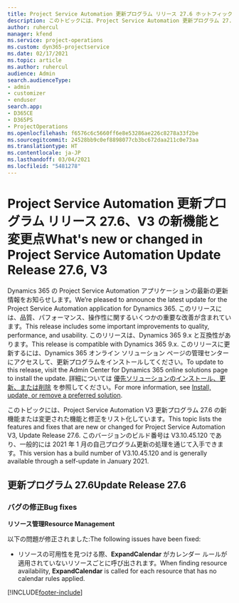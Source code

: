 ```yaml
---
title: Project Service Automation 更新プログラム リリース 27.6 ホットフィックス、V3 の新機能と変更点
description: このトピックには、Project Service Automation 更新プログラム 27.6 ホットフィックス、V3 で利用可能な機能と修正をリスト化しています。
author: ruhercul
manager: kfend
ms.service: project-operations
ms.custom: dyn365-projectservice
ms.date: 02/17/2021
ms.topic: article
ms.author: ruhercul
audience: Admin
search.audienceType:
- admin
- customizer
- enduser
search.app:
- D365CE
- D365PS
- ProjectOperations
ms.openlocfilehash: f6576c6c5660ff6e8e53286ae226c8278a33f2be
ms.sourcegitcommit: 24528bb9c0ef8898077cb3bc672daa211c0e73aa
ms.translationtype: HT
ms.contentlocale: ja-JP
ms.lasthandoff: 03/04/2021
ms.locfileid: "5481278"
---
```

# <a name="whats-new-or-changed-in-project-service-automation-update-release-276-v3"></a><span data-ttu-id="3f17f-103">Project Service Automation 更新プログラム リリース 27.6、V3 の新機能と変更点</span><span class="sxs-lookup"><span data-stu-id="3f17f-103">What's new or changed in Project Service Automation Update Release 27.6, V3</span></span>

<span data-ttu-id="3f17f-104">Dynamics 365 の Project Service Automation アプリケーションの最新の更新情報をお知らせします。</span><span class="sxs-lookup"><span data-stu-id="3f17f-104">We’re pleased to announce the latest update for the Project Service Automation application for Dynamics 365.</span></span> <span data-ttu-id="3f17f-105">このリリースには、品質、パフォーマンス、操作性に関するいくつかの重要な改善が含まれています。</span><span class="sxs-lookup"><span data-stu-id="3f17f-105">This release includes some important improvements to quality, performance, and usability.</span></span> <span data-ttu-id="3f17f-106">このリリースは、Dynamics 365 9.x と互換性があります。</span><span class="sxs-lookup"><span data-stu-id="3f17f-106">This release is compatible with Dynamics 365 9.x.</span></span> <span data-ttu-id="3f17f-107">このリリースに更新するには、Dynamics 365 オンライン ソリューション ページの管理センターにアクセスして、更新プログラムをインストールしてください。</span><span class="sxs-lookup"><span data-stu-id="3f17f-107">To update to this release, visit the Admin Center for Dynamics 365 online solutions page to install the update.</span></span> <span data-ttu-id="3f17f-108">詳細については [優先ソリューションのインストール、更新、または削除](https://docs.microsoft.com/power-platform/admin/install-remove-preferred-solution) を参照してください。</span><span class="sxs-lookup"><span data-stu-id="3f17f-108">For more information, see [Install, update, or remove a preferred solution](https://docs.microsoft.com/power-platform/admin/install-remove-preferred-solution).</span></span>

<span data-ttu-id="3f17f-109">このトピックには、Project Service Automation V3 更新プログラム 27.6 の新機能または変更された機能と修正をリスト化しています。</span><span class="sxs-lookup"><span data-stu-id="3f17f-109">This topic lists the features and fixes that are new or changed for Project Service Automation V3, Update Release 27.6.</span></span> <span data-ttu-id="3f17f-110">このバージョンのビルド番号は V3.10.45.120 であり、一般的には 2021 年 1 月の自己プログラム更新の処理を通じて入手できます。</span><span class="sxs-lookup"><span data-stu-id="3f17f-110">This version has a build number of V3.10.45.120 and is generally available through a self-update in January 2021.</span></span>

## <a name="update-release-276"></a><span data-ttu-id="3f17f-111">更新プログラム 27.6</span><span class="sxs-lookup"><span data-stu-id="3f17f-111">Update Release 27.6</span></span>

### <a name="bug-fixes"></a><span data-ttu-id="3f17f-112">バグの修正</span><span class="sxs-lookup"><span data-stu-id="3f17f-112">Bug fixes</span></span>


<span data-ttu-id="3f17f-113">**リソース管理**</span><span class="sxs-lookup"><span data-stu-id="3f17f-113">**Resource Management**</span></span>

<span data-ttu-id="3f17f-114">以下の問題が修正されました:</span><span class="sxs-lookup"><span data-stu-id="3f17f-114">The following issues have been fixed:</span></span>

- <span data-ttu-id="3f17f-115">リソースの可用性を見つける際、**ExpandCalendar** がカレンダー ルールが適用されていないリソースごとに呼び出されます。</span><span class="sxs-lookup"><span data-stu-id="3f17f-115">When finding resource availability, **ExpandCalendar** is called for each resource that has no calendar rules applied.</span></span>


[!INCLUDE[footer-include](../includes/footer-banner.md)]
